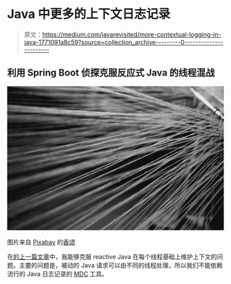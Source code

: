 # Java 中更多的上下文日志记录

> 原文：<https://medium.com/javarevisited/more-contextual-logging-in-java-1771091a8c59?source=collection_archive---------0----------------------->

## 利用 Spring Boot 侦探克服反应式 Java 的线程混战

![](img/3164b82e19720ecf0624228ea23284ce.png)

图片来自 [Pixabay](https://pixabay.com/?utm_source=link-attribution&utm_medium=referral&utm_campaign=image&utm_content=2634180) 的[香颂](https://pixabay.com/users/heungsoon-4523762/?utm_source=link-attribution&utm_medium=referral&utm_campaign=image&utm_content=2634180)

在[的上一篇文章](/javarevisited/contextual-logging-in-event-driven-java-services-e6ffb676791)中，我能够克服 reactive Java 在每个线程基础上维护上下文的问题。主要的问题是，被动的 Java 请求可以由不同的线程处理，所以我们不能依赖流行的 Java 日志记录的 [MDC](http://logback.qos.ch/manual/mdc.html) 工具。